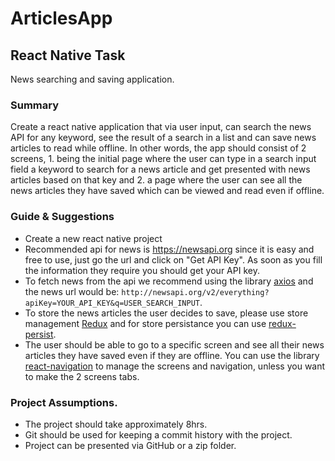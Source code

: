 # ArticlesApp

## React Native Task

News searching and saving application.

### Summary

Create a react native application that via user input, can search the news API for any keyword, see the result of a search
in a list and can save news articles to read while offline. In other words, the app should consist of 2 screens, 1. being
the initial page where the user can type in a search input field a keyword to search for a news article and get presented
with news articles based on that key and 2. a page where the user can see all the news articles they have saved which can
be viewed and read even if offline.

### Guide & Suggestions

- Create a new react native project
- Recommended api for news is https://newsapi.org since it is easy and free to use, just go the url and click on "Get API Key".
  As soon as you fill the information they require you should get your API key.
- To fetch news from the api we recommend using the library [axios](https://github.com/axios/axios) and
  the news url would be: `http://newsapi.org/v2/everything?apiKey=YOUR_API_KEY&q=USER_SEARCH_INPUT`.
- To store the news articles the user decides to save, please use store management [Redux](https://redux.js.org) and for store persistance you can use [redux-persist](https://github.com/rt2zz/redux-persist).
- The user should be able to go to a specific screen and see all their news articles they have saved even if they
  are offline. You can use the library [react-navigation](https://reactnavigation.org) to manage the screens and navigation,
  unless you want to make the 2 screens tabs.

### Project Assumptions.

- The project should take approximately 8hrs.
- Git should be used for keeping a commit history with the project.
- Project can be presented via GitHub or a zip folder.
